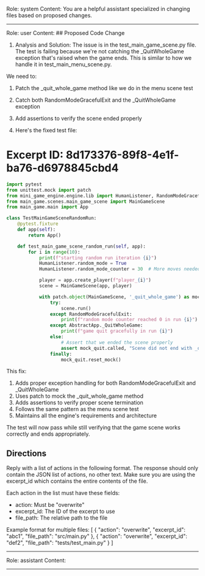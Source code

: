 Role: system
Content: You are a helpful assistant specialized in changing files based on proposed changes.
__________________
Role: user
Content: ## Proposed Code Change
1. Analysis and Solution:
The issue is in the test_main_game_scene.py file. The test is failing because we're not catching the _QuitWholeGame exception that's raised when the game ends. This is similar to how we handle it in test_main_menu_scene.py.

We need to:
1. Patch the _quit_whole_game method like we do in the menu scene test
2. Catch both RandomModeGracefulExit and the _QuitWholeGame exception
3. Add assertions to verify the scene ended properly

2. Here's the fixed test file:

# Excerpt ID: 8d173376-89f8-4e1f-ba76-d6978845cbd4
```python main_game/tests/test_main_game_scene.py
import pytest
from unittest.mock import patch
from mini_game_engine.engine.lib import HumanListener, RandomModeGracefulExit, AbstractApp
from main_game.scenes.main_game_scene import MainGameScene
from main_game.main import App

class TestMainGameSceneRandomRun:
    @pytest.fixture
    def app(self):
        return App()

    def test_main_game_scene_random_run(self, app):
        for i in range(10):
            print(f"starting random run iteration {i}")
            HumanListener.random_mode = True
            HumanListener.random_mode_counter = 30  # More moves needed for battle scene

            player = app.create_player(f"player_{i}")
            scene = MainGameScene(app, player)

            with patch.object(MainGameScene, '_quit_whole_game') as mock_quit:
                try:
                    scene.run()
                except RandomModeGracefulExit:
                    print(f"random mode counter reached 0 in run {i}")
                except AbstractApp._QuitWholeGame:
                    print(f"game quit gracefully in run {i}")
                else:
                    # Assert that we ended the scene properly
                    assert mock_quit.called, "Scene did not end with _quit_whole_game"
                finally:
                    mock_quit.reset_mock()
```

This fix:
1. Adds proper exception handling for both RandomModeGracefulExit and _QuitWholeGame
2. Uses patch to mock the _quit_whole_game method
3. Adds assertions to verify proper scene termination
4. Follows the same pattern as the menu scene test
5. Maintains all the engine's requirements and architecture

The test will now pass while still verifying that the game scene works correctly and ends appropriately.

## Directions
Reply with a list of actions in the following format. The response should only contain the JSON list of actions, no other text.
Make sure you are using the excerpt_id which contains the entire contents of the file.

Each action in the list must have these fields:
- action: Must be "overwrite"
- excerpt_id: The ID of the excerpt to use
- file_path: The relative path to the file

Example format for multiple files:
[
    {
        "action": "overwrite",
        "excerpt_id": "abc1",
        "file_path": "src/main.py"
    },
    {
        "action": "overwrite",
        "excerpt_id": "def2",
        "file_path": "tests/test_main.py"
    }
]
__________________
Role: assistant
Content: 
__________________
